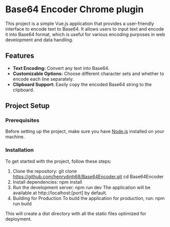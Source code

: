 # Base64 Encoder Chrome plugin

This project is a simple Vue.js application that provides a user-friendly interface to encode text to Base64. It allows users to input text and encode it into Base64 format, which is useful for various encoding purposes in web development and data handling.

## Features

- **Text Encoding:** Convert any text into Base64.
- **Customizable Options:** Choose different character sets and whether to encode each line separately.
- **Clipboard Support:** Easily copy the encoded Base64 string to the clipboard.

## Project Setup

### Prerequisites

Before setting up the project, make sure you have [Node.js](https://nodejs.org/) installed on your machine.

### Installation

To get started with the project, follow these steps:

1. Clone the repository:
   git clone https://github.com/henrydinh68/Base64Encoder.git
   cd Base64Encoder
2. Install dependencies:
    npm install
3. Run the development server:
    npm run dev
    The application will be available at http://localhost:[port] by default.
4. Building for Production
    To build the application for production, run:
    npm run build

This will create a dist directory with all the static files optimized for deployment.

